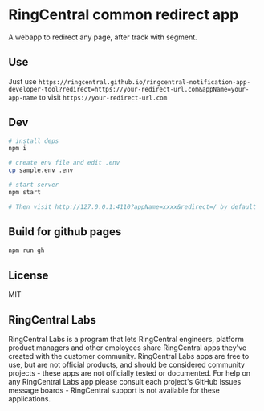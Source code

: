 # RingCentral common redirect app

A webapp to redirect any page, after track with segment.

## Use

Just use `https://ringcentral.github.io/ringcentral-notification-app-developer-tool?redirect=https://your-redirect-url.com&appName=your-app-name` to visit `https://your-redirect-url.com`

## Dev

```sh
# install deps
npm i

# create env file and edit .env
cp sample.env .env

# start server
npm start

# Then visit http://127.0.0.1:4110?appName=xxxx&redirect=/ by default
```

## Build for github pages

```sh
npm run gh
```

## License

MIT

## RingCentral Labs

RingCentral Labs is a program that lets RingCentral engineers, platform product managers and other employees share RingCentral apps they've created with the customer community. RingCentral Labs apps are free to use, but are not official products, and should be considered community projects - these apps are not officially tested or documented. For help on any RingCentral Labs app please consult each project's GitHub Issues message boards - RingCentral support is not available for these applications.
